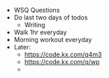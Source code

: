 - WSQ Questions
- Do last two days of todos
    - Writing
- Walk 1hr everyday
- Morning workout everyday
- Later:
    - https://code.kx.com/q4m3
    - https://code.kx.com/q/wp
    - 
